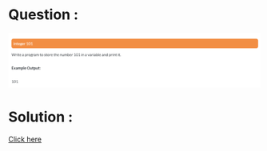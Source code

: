 # Question :
![integer 101](https://github.com/prabhu30/coding/blob/main/Edyst/Python%20-%20Intro%20to%20Advanced/08_integer%20101/image.png)

# Solution :
[Click here](https://github.com/prabhu30/coding/blob/main/Edyst/Python%20-%20Intro%20to%20Advanced/08_integer%20101/solution.py)
